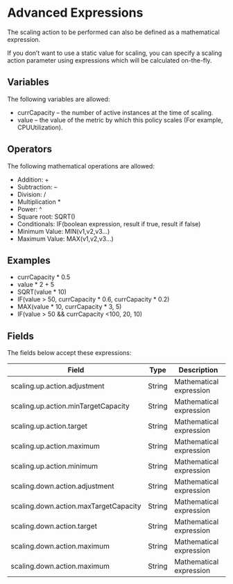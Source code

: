 # Advanced Expressions

The scaling action to be performed can also be defined as a mathematical expression.

If you don’t want to use a static value for scaling, you can specify a scaling action parameter using expressions which will be calculated on-the-fly.

## Variables

The following variables are allowed:
* currCapacity – the number of active instances at the time of scaling.
* value – the value of the metric by which this policy scales (For example, CPUUtilization).

## Operators
The following mathematical operations are allowed:
* Addition: +
* Subtraction: –
* Division: /
* Multiplication *
* Power: ^
* Square root: SQRT()
* Conditionals: IF(boolean expression, result if true, result if false)
* Minimum Value: MIN(v1,v2,v3…)
* Maximum Value: MAX(v1,v2,v3…)

## Examples
* currCapacity * 0.5
* value * 2 + 5
* SQRT(value * 10)
* IF(value > 50, currCapacity * 0.6, currCapacity * 0.2)
* MAX(value * 10, currCapacity * 3, 5)
* IF(value > 50 && currCapacity <100, 20, 10)

## Fields

The fields below accept these expressions:

|Field|Type|Description|
|---|---|---|
|scaling.up.action.adjustment	|String	|Mathematical expression|
|scaling.up.action.minTargetCapacity	|String	|Mathematical expression|
|scaling.up.action.target	|String	|Mathematical expression|
|scaling.up.action.maximum	|String	|Mathematical expression|
|scaling.up.action.minimum	|String	|Mathematical expression|
|scaling.down.action.adjustment	|String	|Mathematical expression|
|scaling.down.action.maxTargetCapacity	|String	|Mathematical expression|
|scaling.down.action.target	|String	|Mathematical expression|
|scaling.down.action.maximum	|String	|Mathematical expression|
|scaling.down.action.maximum	|String	|Mathematical expression|
